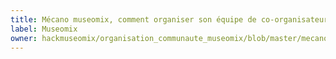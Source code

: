 ```yaml
---
title: Mécano museomix, comment organiser son équipe de co-organisateurs
label: Museomix
owner: hackmuseomix/organisation_communaute_museomix/blob/master/mecano-museomix.md
---
```

